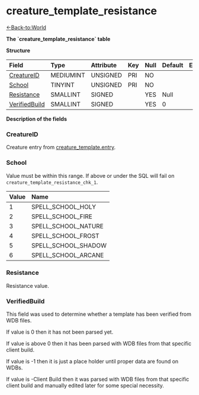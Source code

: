 # creature_template_resistance

[<-Back-to:World](database-world.md)

**The \`creature_template_resistance\` table**

**Structure**

| Field | Type | Attribute | Key | Null | Default | Extra | Comment
:--- | :--- | :--- | :--- | :--- | :--- | :--- | :---
[CreatureID][1] | MEDIUMINT | UNSIGNED | PRI | NO
[School][2] | TINYINT | UNSIGNED | PRI | NO
[Resistance][3] | SMALLINT | SIGNED | | YES | Null
[VerifiedBuild][4] | SMALLINT | SIGNED | | YES | 0

[1]: #creatureid
[2]: #school
[3]: #resistance
[4]: #verifiedbuild

**Description of the fields**

### CreatureID

Creature entry from [creature_template.entry](creature_template#entry).

### School

Value must be within this range. If above or under the SQL will fail on `creature_template_resistance_chk_1`.

Value | Name
:- | :-
1 | SPELL_SCHOOL_HOLY
2 | SPELL_SCHOOL_FIRE
3 | SPELL_SCHOOL_NATURE
4 | SPELL_SCHOOL_FROST
5 | SPELL_SCHOOL_SHADOW
6 | SPELL_SCHOOL_ARCANE

### Resistance

Resistance value.

### VerifiedBuild

This field was used to determine whether a template has been verified from WDB files.

If value is 0 then it has not been parsed yet.

If value is above 0 then it has been parsed with WDB files from that specific client build.

If value is -1 then it is just a place holder until proper data are found on WDBs.

If value is -Client Build then it was parsed with WDB files from that specific client build and manually edited later for some special necessity.
